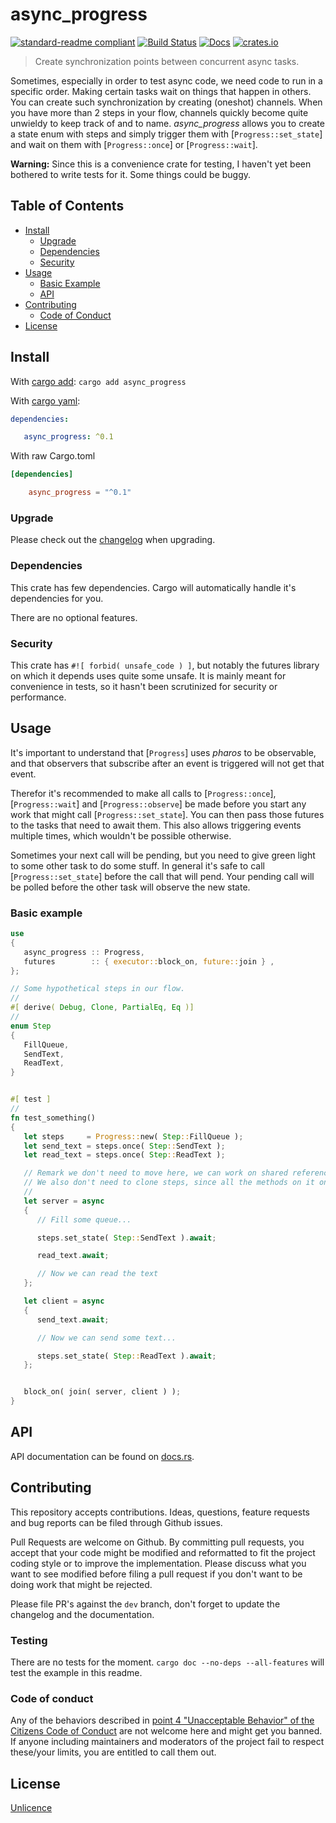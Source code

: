 # async_progress

[![standard-readme compliant](https://img.shields.io/badge/readme%20style-standard-brightgreen.svg?style=flat-square)](https://github.com/RichardLitt/standard-readme)
[![Build Status](https://api.travis-ci.org/najamelan/async_progress.svg?branch=master)](https://travis-ci.org/najamelan/async_progress)
[![Docs](https://docs.rs/async_progress/badge.svg)](https://docs.rs/async_progress)
[![crates.io](https://img.shields.io/crates/v/async_progress.svg)](https://crates.io/crates/async_progress)


> Create synchronization points between concurrent async tasks.

Sometimes, especially in order to test async code, we need code to run in a specific order. Making certain tasks wait on things that happen in others. You can create such synchronization by creating (oneshot) channels. When you have more than 2 steps in your flow, channels quickly become quite unwieldy to keep track of and to name. _async_progress_ allows you to create a state enum with steps and simply trigger them with [`Progress::set_state`] and wait on them with [`Progress::once`] or [`Progress::wait`].

__Warning:__ Since this is a convenience crate for testing, I haven't yet been bothered to write tests for it. Some things could be buggy.

## Table of Contents

- [Install](#install)
   - [Upgrade](#upgrade)
   - [Dependencies](#dependencies)
   - [Security](#security)
- [Usage](#usage)
   - [Basic Example](#basic-example)
   - [API](#api)
- [Contributing](#contributing)
   - [Code of Conduct](#code-of-conduct)
- [License](#license)


## Install
With [cargo add](https://github.com/killercup/cargo-edit):
`cargo add async_progress`

With [cargo yaml](https://gitlab.com/storedbox/cargo-yaml):
```yaml
dependencies:

   async_progress: ^0.1
```

With raw Cargo.toml
```toml
[dependencies]

    async_progress = "^0.1"
```

### Upgrade

Please check out the [changelog](https://github.com/najamelan/async_progress/blob/master/CHANGELOG.md) when upgrading.


### Dependencies

This crate has few dependencies. Cargo will automatically handle it's dependencies for you.

There are no optional features.


### Security

This crate has `#![ forbid( unsafe_code ) ]`, but notably the futures library on which it depends uses quite some unsafe. It is mainly meant for convenience in tests, so it hasn't been scrutinized for security or performance.


## Usage

It's important to understand that [`Progress`] uses _pharos_ to be observable, and that observers that subscribe after
an event is triggered will not get that event.

Therefor it's recommended to make all calls to [`Progress::once`], [`Progress::wait`] and [`Progress::observe`] be made
before you start any work that might call [`Progress::set_state`]. You can then pass those futures to the tasks that need
to await them. This also allows triggering events multiple times, which wouldn't be possible otherwise.

Sometimes your next call will be pending, but you need to give green light to some other task to do some stuff. In general it's safe to call [`Progress::set_state`] before the call that will pend. Your pending call will be polled before the other task will observe the new state.


### Basic example

```rust
use
{
   async_progress :: Progress,
   futures        :: { executor::block_on, future::join } ,
};

// Some hypothetical steps in our flow.
//
#[ derive( Debug, Clone, PartialEq, Eq )]
//
enum Step
{
   FillQueue,
   SendText,
   ReadText,
}


#[ test ]
//
fn test_something()
{
   let steps     = Progress::new( Step::FillQueue );
   let send_text = steps.once( Step::SendText );
   let read_text = steps.once( Step::ReadText );

   // Remark we don't need to move here, we can work on shared references of the local vars.
   // We also don't need to clone steps, since all the methods on it only require a shared reference.
   //
   let server = async
   {
      // Fill some queue...

      steps.set_state( Step::SendText ).await;

      read_text.await;

      // Now we can read the text
   };

   let client = async
   {
      send_text.await;

      // Now we can send some text...

      steps.set_state( Step::ReadText ).await;
   };


   block_on( join( server, client ) );
}
```

## API

API documentation can be found on [docs.rs](https://docs.rs/async_progress).


## Contributing

This repository accepts contributions. Ideas, questions, feature requests and bug reports can be filed through Github issues.

Pull Requests are welcome on Github. By committing pull requests, you accept that your code might be modified and reformatted to fit the project coding style or to improve the implementation. Please discuss what you want to see modified before filing a pull request if you don't want to be doing work that might be rejected.

Please file PR's against the `dev` branch, don't forget to update the changelog and the documentation.

### Testing

There are no tests for the moment. `cargo doc --no-deps --all-features` will test the example in this readme.


### Code of conduct

Any of the behaviors described in [point 4 "Unacceptable Behavior" of the Citizens Code of Conduct](http://citizencodeofconduct.org/#unacceptable-behavior) are not welcome here and might get you banned. If anyone including maintainers and moderators of the project fail to respect these/your limits, you are entitled to call them out.

## License

[Unlicence](https://unlicense.org/)

